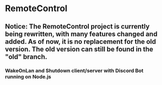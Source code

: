 # RemoteControl

## Notice: The RemoteControl project is currently being rewritten, with many features changed and added. As of now, it is no replacement for the old version. The old version can still be found in the "old" branch.

### WakeOnLan and Shutdown client/server with Discord Bot running on Node.js

